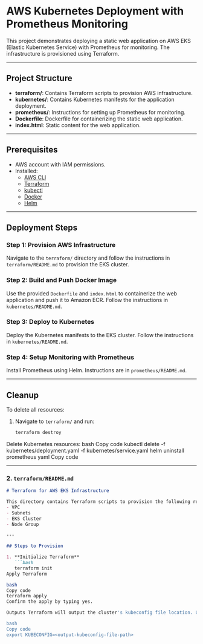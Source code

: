 # AWS Kubernetes Deployment with Prometheus Monitoring

This project demonstrates deploying a static web application on AWS EKS (Elastic Kubernetes Service) with Prometheus for monitoring. The infrastructure is provisioned using Terraform.

---

## Project Structure

- **terraform/**: Contains Terraform scripts to provision AWS infrastructure.
- **kubernetes/**: Contains Kubernetes manifests for the application deployment.
- **prometheus/**: Instructions for setting up Prometheus for monitoring.
- **Dockerfile**: Dockerfile for containerizing the static web application.
- **index.html**: Static content for the web application.

---

## Prerequisites

- AWS account with IAM permissions.
- Installed:
  - [AWS CLI](https://docs.aws.amazon.com/cli/latest/userguide/install-cliv2.html)
  - [Terraform](https://www.terraform.io/downloads)
  - [kubectl](https://kubernetes.io/docs/tasks/tools/)
  - [Docker](https://docs.docker.com/get-docker/)
  - [Helm](https://helm.sh/docs/intro/install/)

---

## Deployment Steps

### Step 1: Provision AWS Infrastructure

Navigate to the `terraform/` directory and follow the instructions in `terraform/README.md` to provision the EKS cluster.

### Step 2: Build and Push Docker Image

Use the provided `Dockerfile` and `index.html` to containerize the web application and push it to Amazon ECR. Follow the instructions in `kubernetes/README.md`.

### Step 3: Deploy to Kubernetes

Deploy the Kubernetes manifests to the EKS cluster. Follow the instructions in `kubernetes/README.md`.

### Step 4: Setup Monitoring with Prometheus

Install Prometheus using Helm. Instructions are in `prometheus/README.md`.

---

## Cleanup

To delete all resources:
1. Navigate to `terraform/` and run:
   ```bash
   terraform destroy
Delete Kubernetes resources:
bash
Copy code
kubectl delete -f kubernetes/deployment.yaml -f kubernetes/service.yaml
helm uninstall prometheus
yaml
Copy code

---

### **2. `terraform/README.md`**

```markdown
# Terraform for AWS EKS Infrastructure

This directory contains Terraform scripts to provision the following resources:
- VPC
- Subnets
- EKS Cluster
- Node Group

---

## Steps to Provision

1. **Initialize Terraform**
   ```bash
   terraform init
Apply Terraform

bash
Copy code
terraform apply
Confirm the apply by typing yes.

Outputs Terraform will output the cluster's kubeconfig file location. Use it to authenticate with the EKS cluster:

bash
Copy code
export KUBECONFIG=<output-kubeconfig-file-path>
